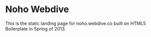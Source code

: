 # Noho Webdive

This is the static landing page for noho.webdive.co built on HTML5 Boilerplate in Spring of 2013.
